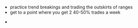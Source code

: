 - practice trend breakings and trading the outskirts of ranges
- get to a point where you get 2 40-50% trades a week
+ 